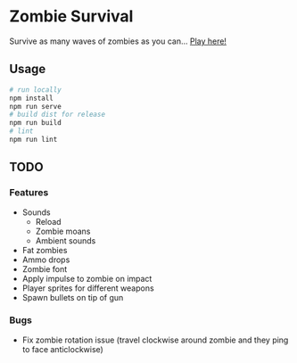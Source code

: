 # Zombie Survival

Survive as many waves of zombies as you can... [Play here!](https://jemgunay.co.uk/zombiesurvival)

## Usage

```bash
# run locally
npm install
npm run serve
# build dist for release
npm run build
# lint
npm run lint
```

## TODO

### Features

* Sounds
    * Reload
    * Zombie moans
    * Ambient sounds
* Fat zombies
* Ammo drops
* Zombie font
* Apply impulse to zombie on impact
* Player sprites for different weapons
* Spawn bullets on tip of gun

### Bugs

* Fix zombie rotation issue (travel clockwise around zombie and they ping to face anticlockwise)